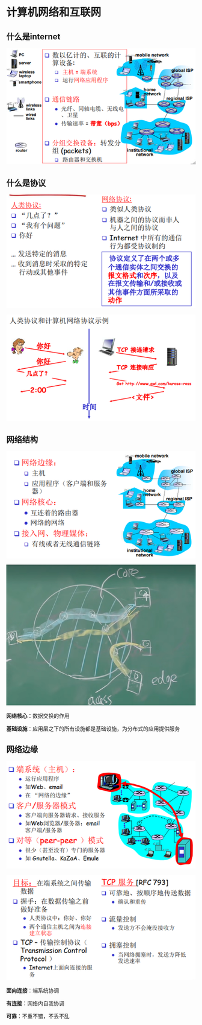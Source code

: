 # 计算机网络和互联网

## 什么是internet

![image-20230416205406687](中科大自顶向下方法.assets/image-20230416205406687.png)



## 什么是协议

![image-20230416205441273](中科大自顶向下方法.assets/image-20230416205441273.png)

![image-20230416210131396](中科大自顶向下方法.assets/image-20230416210131396.png)

## 网络结构

![image-20230416211247133](中科大自顶向下方法.assets/image-20230416211247133.png)

<img src="中科大自顶向下方法.assets/image-20230416214024718.png" alt="image-20230416214024718" style="zoom:67%;" />

**网络核心**：数据交换的作用

**基础设施**：应用层之下的所有设施都是基础设施，为分布式的应用提供服务

## 网络边缘

![image-20230416212433778](中科大自顶向下方法.assets/image-20230416212433778.png)

![image-20230416213717245](中科大自顶向下方法.assets/image-20230416213717245.png)

**面向连接**：端系统协调

**有连接**：网络内自我协调

**可靠**：不重不错，不丢不乱



